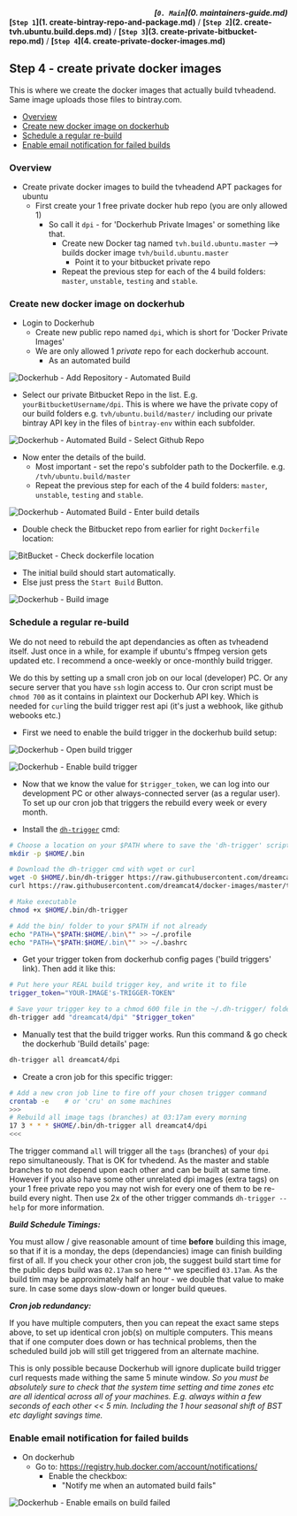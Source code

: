 ***<div align=right>[`0. Main`](0. maintainers-guide.md)</div>***
**[`Step 1`](1. create-bintray-repo-and-package.md)** / **[`Step 2`](2. create-tvh.ubuntu.build.deps.md)** / **[`Step 3`](3. create-private-bitbucket-repo.md)** / **[`Step 4`](4. create-private-docker-images.md)**

## Step 4 - create private docker images

This is where we create the docker images that actually build tvheadend. Same image uploads those files to bintray.com.

<!-- START doctoc generated TOC please keep comment here to allow auto update -->
<!-- DON'T EDIT THIS SECTION, INSTEAD RE-RUN doctoc TO UPDATE -->
 

- [Overview](#overview)
- [Create new docker image on dockerhub](#create-new-docker-image-on-dockerhub)
- [Schedule a regular re-build](#schedule-a-regular-re-build)
- [Enable email notification for failed builds](#enable-email-notification-for-failed-builds)

<!-- END doctoc generated TOC please keep comment here to allow auto update -->

### Overview

* Create private docker images to build the tvheadend APT packages for ubuntu
  * First create your 1 free private docker hub repo (you are only allowed 1)
    * So call it `dpi` - for 'Dockerhub Private Images' or something like that.
      * Create new Docker tag named `tvh.build.ubuntu.master` --> builds docker image `tvh/build.ubuntu.master`
        * Point it to your bitbucket private repo
      * Repeat the previous step for each of the 4 build folders: `master`, `unstable`, `testing` and `stable`.

### Create new docker image on dockerhub

* Login to Dockerhub
  * Create new public repo named `dpi`, which is short for 'Docker Private Images'
  * We are only allowed 1 *private* repo for each dockerhub account.
    * As an automated build

![Dockerhub - Add Repository - Automated Build](_img/dh-add-repo-auto-build.png)

* Select our private Bitbucket Repo in the list. E.g. `yourBitbucketUsername/dpi`. This is where we have the private copy of our build folders e.g. `tvh/ubuntu.build/master/` including our private bintray API key in the files of `bintray-env` within each subfolder.

![Dockerhub - Automated Build - Select Github Repo](_img/dh-ab-select-bitbucket-private-repo.png)

* Now enter the details of the build.
  * Most important - set the repo's subfolder path to the Dockerfile. e.g. `/tvh/ubuntu.build/master`
  * Repeat the previous step for each of the 4 build folders: `master`, `unstable`, `testing` and `stable`.

![Dockerhub - Automated Build - Enter build details](_img/dh-add-private-auto-build.png)

  * Double check the Bitbucket repo from earlier for right `Dockerfile` location:

![BitBucket - Check dockerfile location](_img/bb-commit-bintray-api-key.png)

* The initial build should start automatically.
* Else just press the `Start Build` Button.

![Dockerhub - Build image](_img/dh-build-private-images.png)

### Schedule a regular re-build

We do not need to rebuild the apt dependancies as often as tvheadend itself. Just once in a while, for example if ubuntu's ffmpeg version gets updated etc. I recommend a once-weekly or once-monthly build trigger.

We do this by setting up a small cron job on our local (developer) PC. Or any secure server that you have `ssh` login access to. Our cron script must be `chmod 700` as it contains in plaintext our Dockerhub API key. Which is needed for `curl`ing the build trigger rest api (it's just a webhook, like github webooks etc.)

* First we need to enable the build trigger in the dockerhub build setup:

![Dockerhub - Open build trigger](_img/dh-open-build-trigger.png)

![Dockerhub - Enable build trigger](_img/dh-enable-build-trigger.png)

* Now that we know the value for `$trigger_token`, we can log into our development PC or other always-connected server (as a regular user). To set up our cron job that triggers the rebuild every week or every month.

* Install the [`dh-trigger`](https://github.com/dreamcat4/docker-images/tree/master/tvh/ubuntu.build/dh-trigger) cmd:

```sh
# Choose a location on your $PATH where to save the 'dh-trigger' script
mkdir -p $HOME/.bin

# Download the dh-trigger cmd with wget or curl
wget -O $HOME/.bin/dh-trigger https://raw.githubusercontent.com/dreamcat4/docker-images/master/tvh/ubuntu.build/dh-trigger/dh-trigger || \
curl https://raw.githubusercontent.com/dreamcat4/docker-images/master/tvh/ubuntu.build/dh-trigger/dh-trigger -o $HOME/.bin/dh-trigger

# Make executable
chmod +x $HOME/.bin/dh-trigger

# Add the bin/ folder to your $PATH if not already
echo "PATH=\"$PATH:$HOME/.bin\"" >> ~/.profile
echo "PATH=\"$PATH:$HOME/.bin\"" >> ~/.bashrc
```

* Get your trigger token from dockerhub config pages ('build triggers' link). Then add it like this:

```sh
# Put here your REAL build trigger key, and write it to file
trigger_token="YOUR-IMAGE's-TRIGGER-TOKEN"

# Save your trigger key to a chmod 600 file in the ~/.dh-trigger/ folder
dh-trigger add "dreamcat4/dpi" "$trigger_token"
```

* Manually test that the build trigger works. Run this command & go check the dockerhub 'Build details' page:

```sh
dh-trigger all dreamcat4/dpi
```

* Create a cron job for this specific trigger:

```sh
# Add a new cron job line to fire off your chosen trigger command
crontab -e    # or 'cru' on some machines
>>>
# Rebuild all image tags (branches) at 03:17am every morning
17 3 * * * $HOME/.bin/dh-trigger all dreamcat4/dpi
<<<
```

The trigger command `all` will trigger all the `tags` (branches) of your `dpi` repo simultaneously. That is OK for tvhedend. As the master and stable branches to not depend upon each other and can be built at same time. However if you also have some other unrelated dpi images (extra tags) on your 1 free private repo you may not wish for every one of them to be re-build every night. Then use 2x of the other trigger commands `dh-trigger --help` for more information.

***Build Schedule Timings:***

You must allow / give reasonable amount of time **before** building this image, so that if it is a monday, the deps (dependancies) image can finish building first of all. If you check your other cron job, the suggest build start time for the public deps build was `02.17am` so here ^^ we specified `03.17am`. As the build tim may be approximately half an hour - we double that value to make sure. In case some days slow-down or longer build queues.

***Cron job redundancy:***

If you have multiple computers, then you can repeat the exact same steps above, to set up identical cron job(s) on multiple computers. This means that if one computer does down or has technical problems, then the scheduled build job will still get triggered from an alternate machine.

This is only possible because Dockerhub will ignore duplicate build trigger curl requests made withing the same 5 minute window. *So you must be absolutely sure to check that the system time setting and time zones etc are all identical across all of your machines. E.g. always within a few seconds of each other << 5 min. Including the 1 hour seasonal shift of BST etc daylight savings time.*

### Enable email notification for failed builds

* On dockerhub
  * Go to: https://registry.hub.docker.com/account/notifications/
    * Enable the checkbox:
      * "Notify me when an automated build fails"

![Dockerhub - Enable emails on build failed](_img/dh-enable-emails-on-build-failed.png)



